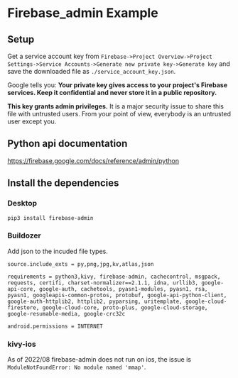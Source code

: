Firebase_admin Example
======================

## Setup

Get a service account key from `Firebase->Project Overview->Project Settings->Service Accounts->Generate new private key->Generate key` and save the downloaded file as `./service_account_key.json`.

Google tells you: **Your private key gives access to your project's Firebase services. Keep it confidential and never store it in a public repository.**

**This key grants admin privileges.** It is a major security issue to share this file with untrusted users. From your point of view, everybody is an untrusted user except you.

## Python api documentation

https://firebase.google.com/docs/reference/admin/python

## Install the dependencies

### Desktop

```
pip3 install firebase-admin
```

### Buildozer

Add json to the incuded file types.

```
source.include_exts = py,png,jpg,kv,atlas,json

requirements = python3,kivy, firebase-admin, cachecontrol, msgpack, requests, certifi, charset-normalizer==2.1.1, idna, urllib3, google-api-core, google-auth, cachetools, pyasn1-modules, pyasn1, rsa, pyasn1, googleapis-common-protos, protobuf, google-api-python-client, google-auth-httplib2, httplib2, pyparsing, uritemplate, google-cloud-firestore, google-cloud-core, proto-plus, google-cloud-storage, google-resumable-media, google-crc32c

android.permissions = INTERNET
```

### kivy-ios

As of 2022/08 firebase-admin does not run on ios, the issue is `ModuleNotFoundError: No module named 'mmap'`.